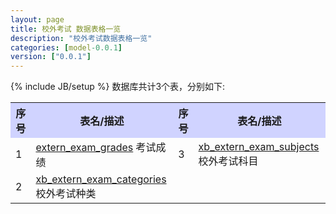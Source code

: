 ```yaml
---
layout: page
title: 校外考试 数据表格一览
description: "校外考试数据表格一览"
categories: [model-0.0.1]
version: ["0.0.1"]
---
```

{% include JB/setup %}
数据库共计3个表，分别如下:

<table class="table table-bordered table-striped table-condensed">
  <tr>
    <th style="background-color:#D0D3FF">序号</th>
    <th style="background-color:#D0D3FF">表名/描述</th>
    <th style="background-color:#D0D3FF">序号</th>
    <th style="background-color:#D0D3FF">表名/描述</th>
  </tr>
  <tr>
    <td>1</td>
    <td><a href="core.html#externexamgrades">extern_exam_grades</a> 考试成绩</td>
    <td>3</td>
    <td><a href="xb.html#xbexternexamsubjects">xb_extern_exam_subjects</a> 校外考试科目</td>
  </tr>
  <tr>
    <td>2</td>
    <td><a href="xb.html#xbexternexamcategories">xb_extern_exam_categories</a> 校外考试种类</td>
    <td></td>
    <td></td>
  </tr>
</table>
